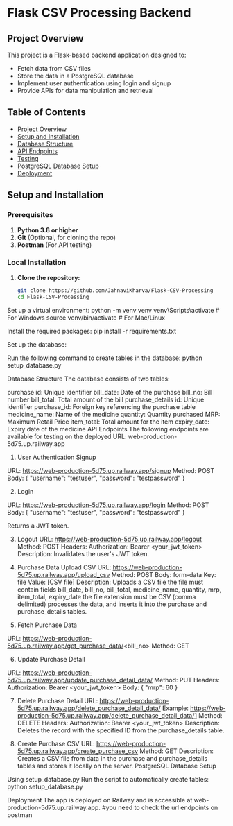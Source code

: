 # Flask CSV Processing Backend

## Project Overview
This project is a Flask-based backend application designed to:
- Fetch data from CSV files
- Store the data in a PostgreSQL database
- Implement user authentication using login and signup
- Provide APIs for data manipulation and retrieval

## Table of Contents
- [Project Overview](#project-overview)
- [Setup and Installation](#setup-and-installation)
- [Database Structure](#database-structure)
- [API Endpoints](#api-endpoints)
- [Testing](#testing)
- [PostgreSQL Database Setup](#postgresql-database-setup)
- [Deployment](#deployment)

## Setup and Installation

### Prerequisites
1. **Python 3.8 or higher**
2. **Git** (Optional, for cloning the repo)
3. **Postman** (For API testing)

### Local Installation

1. **Clone the repository:**
   ```bash
   git clone https://github.com/JahnaviKharva/Flask-CSV-Processing
   cd Flask-CSV-Processing

Set up a virtual environment:
python -m venv venv
venv\Scripts\activate  # For Windows
source venv/bin/activate  # For Mac/Linux

Install the required packages:
pip install -r requirements.txt

Set up the database:

Run the following command to create tables in the database:
python setup_database.py

Database Structure
The database consists of two tables:

purchase
id: Unique identifier
bill_date: Date of the purchase
bill_no: Bill number
bill_total: Total amount of the bill
purchase_details
id: Unique identifier
purchase_id: Foreign key referencing the purchase table
medicine_name: Name of the medicine
quantity: Quantity purchased
MRP: Maximum Retail Price
item_total: Total amount for the item
expiry_date: Expiry date of the medicine
API Endpoints
The following endpoints are available for testing on the deployed URL: web-production-5d75.up.railway.app

1. User Authentication
Signup

URL: https://web-production-5d75.up.railway.app/signup
Method: POST
Body:
{
  "username": "testuser",
  "password": "testpassword"
}

2. Login

URL: https://web-production-5d75.up.railway.app/login
Method: POST
Body:
{
  "username": "testuser",
  "password": "testpassword"
}

Returns a JWT token.

3. Logout
URL: https://web-production-5d75.up.railway.app/logout
Method: POST
Headers:
Authorization: Bearer <your_jwt_token>
Description: Invalidates the user's JWT token.

4.  Purchase Data
Upload CSV
URL: https://web-production-5d75.up.railway.app/upload_csv
Method: POST
Body: form-data
Key: file
Value: [CSV file]
Description: Uploads a CSV file
the file must contain fields bill_date, bill_no, bill_total, medicine_name, quantity, mrp, item_total, expiry_date
the file extension must be CSV (comma delimited)
processes the data, and inserts it into the purchase and purchase_details tables.

5. Fetch Purchase Data

URL: https://web-production-5d75.up.railway.app/get_purchase_data/<bill_no>
Method: GET


6. Update Purchase Detail

URL: https://web-production-5d75.up.railway.app/update_purchase_detail_data/<id>
Method: PUT
Headers:
Authorization: Bearer <your_jwt_token>
Body:
{
  "mrp": 60
}

7. Delete Purchase Detail
URL: https://web-production-5d75.up.railway.app/delete_purchase_detail_data/<id>
Example: https://web-production-5d75.up.railway.app/delete_purchase_detail_data/1
Method: DELETE
Headers:
Authorization: Bearer <your_jwt_token>
Description: Deletes the record with the specified ID from the purchase_details table.

8. Create Purchase CSV
URL: https://web-production-5d75.up.railway.app/create_purchase_csv
Method: GET
Description: Creates a CSV file from data in the purchase and purchase_details tables and stores it locally on the server.
PostgreSQL Database Setup

Using setup_database.py
Run the script to automatically create tables:
python setup_database.py

Deployment
The app is deployed on Railway and is accessible at web-production-5d75.up.railway.app. #you need to check the url endpoints on postman

